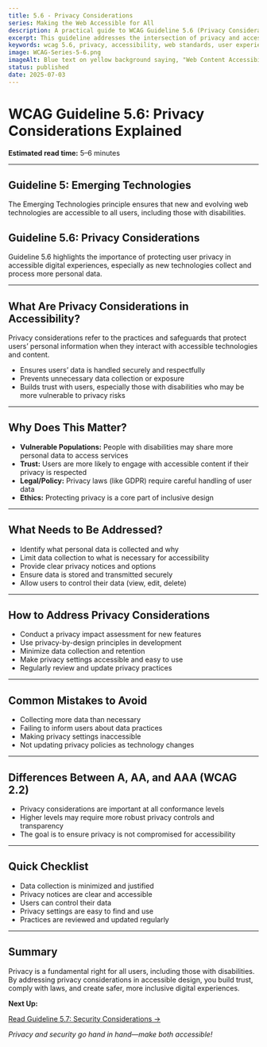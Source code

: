 ```yaml
---
title: 5.6 - Privacy Considerations
series: Making the Web Accessible for All
description: A practical guide to WCAG Guideline 5.6 (Privacy Considerations)—what it means, why it matters, and how to address privacy in accessible digital experiences.
excerpt: This guideline addresses the intersection of privacy and accessibility, ensuring that accessibility features don't compromise user privacy and that privacy controls are accessible to all.
keywords: wcag 5.6, privacy, accessibility, web standards, user experience, emerging technologies
image: WCAG-Series-5-6.png
imageAlt: Blue text on yellow background saying, "Web Content Accessibiilty Guiedlines (WCAG) 5.6 Explained, Privacy Considerations"
status: published
date: 2025-07-03
---
```


# **WCAG Guideline 5.6: Privacy Considerations Explained**

**Estimated read time:** 5–6 minutes

---

## **Guideline 5: Emerging Technologies**

The Emerging Technologies principle ensures that new and evolving web technologies are accessible to all users, including those with disabilities.

## **Guideline 5.6: Privacy Considerations**

Guideline 5.6 highlights the importance of protecting user privacy in accessible digital experiences, especially as new technologies collect and process more personal data.

---

## **What Are Privacy Considerations in Accessibility?**

<!-- [Illustration: Lock and shield with accessibility icons] -->

Privacy considerations refer to the practices and safeguards that protect users’ personal information when they interact with accessible technologies and content.

- Ensures users’ data is handled securely and respectfully
- Prevents unnecessary data collection or exposure
- Builds trust with users, especially those with disabilities who may be more vulnerable to privacy risks

---

## **Why Does This Matter?**

- **Vulnerable Populations:** People with disabilities may share more personal data to access services
- **Trust:** Users are more likely to engage with accessible content if their privacy is respected
- **Legal/Policy:** Privacy laws (like GDPR) require careful handling of user data
- **Ethics:** Protecting privacy is a core part of inclusive design

---

## **What Needs to Be Addressed?**

- Identify what personal data is collected and why
- Limit data collection to what is necessary for accessibility
- Provide clear privacy notices and options
- Ensure data is stored and transmitted securely
- Allow users to control their data (view, edit, delete)

---

## **How to Address Privacy Considerations**

<!-- [Infographic: Privacy settings panel with accessibility features] -->

- Conduct a privacy impact assessment for new features
- Use privacy-by-design principles in development
- Minimize data collection and retention
- Make privacy settings accessible and easy to use
- Regularly review and update privacy practices

---

## **Common Mistakes to Avoid**

- Collecting more data than necessary
- Failing to inform users about data practices
- Making privacy settings inaccessible
- Not updating privacy policies as technology changes

---

## **Differences Between A, AA, and AAA (WCAG 2.2)**

- Privacy considerations are important at all conformance levels
- Higher levels may require more robust privacy controls and transparency
- The goal is to ensure privacy is not compromised for accessibility

---

## **Quick Checklist**

<!-- [Checklist graphic: Lock, shield, and settings icons] -->

- Data collection is minimized and justified
- Privacy notices are clear and accessible
- Users can control their data
- Privacy settings are easy to find and use
- Practices are reviewed and updated regularly

---

## **Summary**

<!-- [Illustration: User adjusting privacy settings on an accessible website] -->

Privacy is a fundamental right for all users, including those with disabilities. By addressing privacy considerations in accessible design, you build trust, comply with laws, and create safer, more inclusive digital experiences.

**Next Up:**

[Read Guideline 5.7: Security Considerations →](WCAG-Guideline-5-7-Security-Considerations-Explained)

*Privacy and security go hand in hand—make both accessible!*
